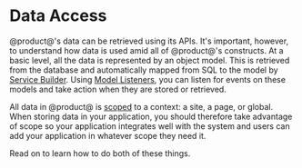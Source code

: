 # Data Access [](id=data-access)

@product@'s data can be retrieved using its APIs. It's important, however, to 
understand how data is used amid all of @product@'s constructs. At a basic 
level, all the data is represented by an object model. This is retrieved from 
the database and automatically mapped from SQL to the model by 
[Service Builder](/develop/tutorials/-/knowledge_base/7-0/service-builder). 
Using 
[Model Listeners](/develop/tutorials/-/knowledge_base/7-0/model-listeners), 
you can listen for events on these models and take action when they are stored 
or retrieved. 

All data in @product@ is 
[scoped](/develop/tutorials/-/knowledge_base/7-0/data-scopes) 
to a context: a site, a page, or global. When storing data in your application, 
you should therefore take advantage of scope so your application integrates 
well with the system and users can add your application in whatever scope they 
need it. 

Read on to learn how to do both of these things. 
